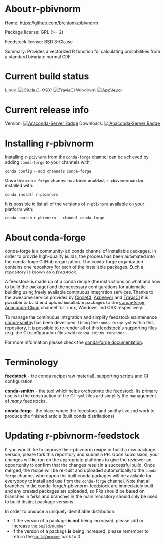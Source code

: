About r-pbivnorm
================

Home: https://github.com/brentonk/pbivnorm

Package license: GPL (>= 2)

Feedstock license: BSD 3-Clause

Summary: Provides a vectorized R function for calculating probabilities from a standard bivariate normal CDF.



Current build status
====================

Linux: [![Circle CI](https://circleci.com/gh/conda-forge/r-pbivnorm-feedstock.svg?style=shield)](https://circleci.com/gh/conda-forge/r-pbivnorm-feedstock)
OSX: [![TravisCI](https://travis-ci.org/conda-forge/r-pbivnorm-feedstock.svg?branch=master)](https://travis-ci.org/conda-forge/r-pbivnorm-feedstock)
Windows: [![AppVeyor](https://ci.appveyor.com/api/projects/status/github/conda-forge/r-pbivnorm-feedstock?svg=True)](https://ci.appveyor.com/project/conda-forge/r-pbivnorm-feedstock/branch/master)

Current release info
====================
Version: [![Anaconda-Server Badge](https://anaconda.org/conda-forge/r-pbivnorm/badges/version.svg)](https://anaconda.org/conda-forge/r-pbivnorm)
Downloads: [![Anaconda-Server Badge](https://anaconda.org/conda-forge/r-pbivnorm/badges/downloads.svg)](https://anaconda.org/conda-forge/r-pbivnorm)

Installing r-pbivnorm
=====================

Installing `r-pbivnorm` from the `conda-forge` channel can be achieved by adding `conda-forge` to your channels with:

```
conda config --add channels conda-forge
```

Once the `conda-forge` channel has been enabled, `r-pbivnorm` can be installed with:

```
conda install r-pbivnorm
```

It is possible to list all of the versions of `r-pbivnorm` available on your platform with:

```
conda search r-pbivnorm --channel conda-forge
```


About conda-forge
=================

conda-forge is a community-led conda channel of installable packages.
In order to provide high-quality builds, the process has been automated into the
conda-forge GitHub organization. The conda-forge organization contains one repository
for each of the installable packages. Such a repository is known as a *feedstock*.

A feedstock is made up of a conda recipe (the instructions on what and how to build
the package) and the necessary configurations for automatic building using freely
available continuous integration services. Thanks to the awesome service provided by
[CircleCI](https://circleci.com/), [AppVeyor](http://www.appveyor.com/)
and [TravisCI](https://travis-ci.org/) it is possible to build and upload installable
packages to the [conda-forge](https://anaconda.org/conda-forge)
[Anaconda-Cloud](http://docs.anaconda.org/) channel for Linux, Windows and OSX respectively.

To manage the continuous integration and simplify feedstock maintenance
[conda-smithy](http://github.com/conda-forge/conda-smithy) has been developed.
Using the ``conda-forge.yml`` within this repository, it is possible to re-render all of
this feedstock's supporting files (e.g. the CI configuration files) with ``conda smithy rerender``.

For more information please check the [conda-forge documentation](https://conda-forge.org/docs/).

Terminology
===========

**feedstock** - the conda recipe (raw material), supporting scripts and CI configuration.

**conda-smithy** - the tool which helps orchestrate the feedstock.
                   Its primary use is in the construction of the CI ``.yml`` files
                   and simplify the management of *many* feedstocks.

**conda-forge** - the place where the feedstock and smithy live and work to
                  produce the finished article (built conda distributions)


Updating r-pbivnorm-feedstock
=============================

If you would like to improve the r-pbivnorm recipe or build a new
package version, please fork this repository and submit a PR. Upon submission,
your changes will be run on the appropriate platforms to give the reviewer an
opportunity to confirm that the changes result in a successful build. Once
merged, the recipe will be re-built and uploaded automatically to the
`conda-forge` channel, whereupon the built conda packages will be available for
everybody to install and use from the `conda-forge` channel.
Note that all branches in the conda-forge/r-pbivnorm-feedstock are
immediately built and any created packages are uploaded, so PRs should be based
on branches in forks and branches in the main repository should only be used to
build distinct package versions.

In order to produce a uniquely identifiable distribution:
 * If the version of a package **is not** being increased, please add or increase
   the [``build/number``](http://conda.pydata.org/docs/building/meta-yaml.html#build-number-and-string).
 * If the version of a package **is** being increased, please remember to return
   the [``build/number``](http://conda.pydata.org/docs/building/meta-yaml.html#build-number-and-string)
   back to 0.
